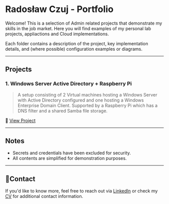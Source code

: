 # Radosław Czuj - Portfolio

Welcome! This is a selection of Admin related projects that demonstrate my skills in the job market. Here you will find examples of my personal lab projects, appliactions and Cloud implementations.

Each folder contains a description of the project, key implementation details, and (where possible) configuration examples or diagrams.

---

## Projects

### 1. Windows Server Active Directory + Raspberry Pi 
> A setup consisting of 2 Virtual machines hosting a Windows Server with Active Directory configured and one hosting a Windows Enterprise Domain Client. Supported by a Raspberry Pi which has a DNS filter and a shared Samba file storage.

📁 [View Project](./windows-server-lab)

---

## Notes
- Secrets and credentials have been excluded for security.
- All contents are simplified for demonstration purposes.

---

## 📧Contact
If you'd like to know more, feel free to reach out via [LinkedIn](https://www.linkedin.com/in/radoslawczuj) or check my [CV](./CV_RadoslawCzuj_DevOps_eng.pdf) for additional contact information.
